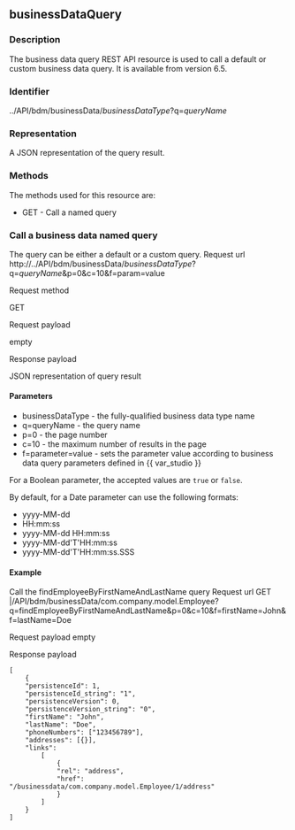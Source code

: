 ## businessDataQuery

### Description

The business data query REST API resource is used to call a default or custom business data query.
It is available from version 6.5\.

### Identifier

../API/bdm/businessData/_businessDataType_?q=_queryName_

### Representation

A JSON representation of the query result.

### Methods

The methods used for this resource are:

* GET - Call a named query

### Call a business data named query

The query can be either a default or a custom query.
Request url
http://../API/bdm/businessData/_businessDataType_?q=_queryName_&p=0&c=10&f=param=value

Request method

GET

Request payload

empty

Response payload

JSON representation of query result

#### Parameters

* businessDataType - the fully-qualified business data type name
* q=queryName - the query name
* p=0 - the page number
* c=10 - the maximum number of results in the page
* f=parameter=value - sets the parameter value according to business data query parameters defined in {{ var\_studio }}

For a Boolean parameter, the accepted values are `true` or `false`.

By default, for a Date parameter can use the following formats:

* yyyy-MM-dd
* HH:mm:ss
* yyyy-MM-dd HH:mm:ss
* yyyy-MM-dd'T'HH:mm:ss
* yyyy-MM-dd'T'HH:mm:ss.SSS

#### Example

Call the findEmployeeByFirstNameAndLastName query
Request url
GET
|/API/bdm/businessData/com.company.model.Employee?q=findEmployeeByFirstNameAndLastName&p=0&c=10&f=firstName=John&f=lastName=Doe

Request payload
empty

Response payload

    [
        {
        "persistenceId": 1,
        "persistenceId_string": "1",
        "persistenceVersion": 0,
        "persistenceVersion_string": "0",
        "firstName": "John",
        "lastName": "Doe",
        "phoneNumbers": ["123456789"],
        "addresses": [{}],
        "links":
            [
                {
                "rel": "address",
                "href": "/businessdata/com.company.model.Employee/1/address"
                }
            ]
        }
    ]